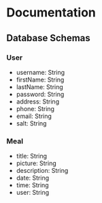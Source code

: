# Documentation

## Database Schemas

### User

* username: String
* firstName: String
* lastName: String
* password: String
* address: String
* phone: String
* email: String
* salt: String

### Meal

* title: String  
* picture: String
* description: String
* date: String
* time: String
* user: String
